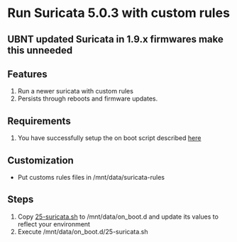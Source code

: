 # Run Suricata 5.0.3 with custom rules
## UBNT updated Suricata in 1.9.x firmwares make this unneeded
## Features

1. Run a newer suricata with custom rules
2. Persists through reboots and firmware updates.

## Requirements

1. You have successfully setup the on boot script described [here](https://github.com/unifi-utilities/unifios-utilities/tree/main/on-boot-script)

## Customization

* Put customs rules files in /mnt/data/suricata-rules

## Steps

1. Copy [25-suricata.sh](on_boot.d/25-suricata.sh) to /mnt/data/on_boot.d and update its values to reflect your environment
2. Execute /mnt/data/on_boot.d/25-suricata.sh
